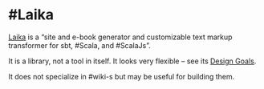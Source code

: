 # #Laika

[Laika](https://planet42.github.io/Laika/) is a “site and e-book generator and customizable text markup transformer for sbt, #Scala, and #ScalaJs”.

It is a library, not a tool in itself. It looks very flexible – see its [Design Goals](https://planet42.github.io/Laika/0.17/01-about-laika/02-design-goals.html).

It does not specialize in #wiki-s but may be useful for building them.
